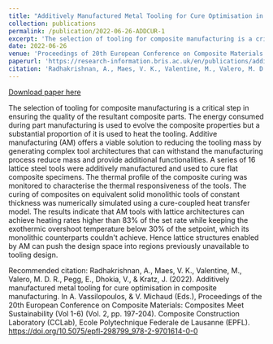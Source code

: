 ```yaml
---
title: "Additively Manufactured Metal Tooling for Cure Optimisation in Composite Manufacturing"
collection: publications
permalink: /publication/2022-06-26-ADDCUR-1
excerpt: 'The selection of tooling for composite manufacturing is a critical step in ensuring the quality of the resultant composite parts. The energy consumed during part manufacturing is used to evolve the composite properties but a substantial proportion of it is used to heat the tooling. Additive manufacturing (AM) offers a viable solution to reducing the tooling mass by generating complex tool architectures that can withstand the manufacturing process reduce mass and provide additional functionalities. A series of 16 lattice steel tools were additively manufactured and used to cure flat composite specimens. The thermal profile of the composite curing was monitored to characterise the thermal responsiveness of the tools. The curing of composites on equivalent solid monolithic tools of constant thickness was numerically simulated using a cure-coupled heat transfer model. The results indicate that AM tools with lattice architectures can achieve heating rates higher than 83% of the set rate while keeping the exothermic overshoot temperature below 30% of the setpoint, which its monolithic counterparts couldn&apos;t achieve. Hence lattice structures enabled by AM can push the design space into regions previously unavailable to tooling design.'
date: 2022-06-26
venue: 'Proceedings of 20th European Conference on Composite Materials'
paperurl: 'https://research-information.bris.ac.uk/en/publications/additively-manufactured-metal-tooling-for-cure-optimisation-in-co'
citation: 'Radhakrishnan, A., Maes, V. K., Valentine, M., Valero, M. D. R., Pegg, E., Dhokia, V., &amp; Kratz, J. (2022). Additively manufactured metal tooling for cure optimisation in composite manufacturing. In A. Vassilopoulos, &amp; V. Michaud (Eds.), Proceedings of the 20th European Conference on Composite Materials: Composites Meet Sustainability (Vol 1-6) (Vol. 2, pp. 197-204). Composite Construction Laboratory (CCLab), Ecole Polytechnique Federale de Lausanne (EPFL). https://doi.org/10.5075/epfl-298799_978-2-9701614-0-0'
---
```


<a href='https://research-information.bris.ac.uk/en/publications/additively-manufactured-metal-tooling-for-cure-optimisation-in-co'>Download paper here</a>

The selection of tooling for composite manufacturing is a critical step in ensuring the quality of the resultant composite parts. The energy consumed during part manufacturing is used to evolve the composite properties but a substantial proportion of it is used to heat the tooling. Additive manufacturing (AM) offers a viable solution to reducing the tooling mass by generating complex tool architectures that can withstand the manufacturing process reduce mass and provide additional functionalities. A series of 16 lattice steel tools were additively manufactured and used to cure flat composite specimens. The thermal profile of the composite curing was monitored to characterise the thermal responsiveness of the tools. The curing of composites on equivalent solid monolithic tools of constant thickness was numerically simulated using a cure-coupled heat transfer model. The results indicate that AM tools with lattice architectures can achieve heating rates higher than 83% of the set rate while keeping the exothermic overshoot temperature below 30% of the setpoint, which its monolithic counterparts couldn&apos;t achieve. Hence lattice structures enabled by AM can push the design space into regions previously unavailable to tooling design.

Recommended citation: Radhakrishnan, A., Maes, V. K., Valentine, M., Valero, M. D. R., Pegg, E., Dhokia, V., & Kratz, J. (2022). Additively manufactured metal tooling for cure optimisation in composite manufacturing. In A. Vassilopoulos, & V. Michaud (Eds.), Proceedings of the 20th European Conference on Composite Materials: Composites Meet Sustainability (Vol 1-6) (Vol. 2, pp. 197-204). Composite Construction Laboratory (CCLab), Ecole Polytechnique Federale de Lausanne (EPFL). https://doi.org/10.5075/epfl-298799_978-2-9701614-0-0